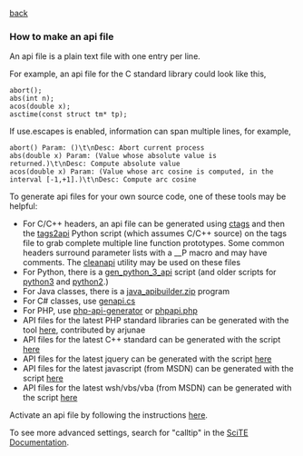 
[back](api_files.md) 

<a name="how_to_make_api"></a>
### How to make an api file

An api file is a plain text file with one entry per line.

For example, an api file for the C standard library could look like this,

```
abort();
abs(int n);
acos(double x);
asctime(const struct tm* tp);
```

If use.escapes is enabled, information can span multiple lines, for example,

```
abort() Param: ()\t\nDesc: Abort current process
abs(double x) Param: (Value whose absolute value is returned.)\t\nDesc: Compute absolute value
acos(double x) Param: (Value whose arc cosine is computed, in the interval [-1,+1].)\t\nDesc: Compute arc cosine
```

To generate api files for your own source code, one of these tools may be helpful:

* For C/C++ headers, an api file can be generated using [ctags](http://ctags.sourceforge.net/) and then the [tags2api](https://raw.githubusercontent.com/moltenform/scite-files/master/files/files/api_files_gen/tags2api.py) Python script (which assumes C/C++ source) on the tags file to grab complete multiple line function prototypes. Some common headers surround parameter lists with a __P macro and may have comments. The [cleanapi](https://raw.githubusercontent.com/moltenform/scite-files/master/files/files/api_files_gen/cleanapi.cc) utility may be used on these files
* For Python, there is a [gen_python_3_api](https://raw.githubusercontent.com/moltenform/scite-files/master/files/files/api_files_gen/mpheath_gen_python_3_api.py) script (and older scripts for [python3](https://raw.githubusercontent.com/moltenform/scite-files/master/files/files/api_files_gen/gen_python_3_api.py) and [python2](https://raw.githubusercontent.com/moltenform/scite-files/master/files/files/api_files_gen/gen_python_api.py).)
* For Java classes, there is a [java_apibuilder.zip](https://raw.githubusercontent.com/moltenform/scite-files/master/files/files/api_files_gen/java_apibuilder.zip) program
* For C# classes, use [genapi.cs](https://raw.githubusercontent.com/moltenform/scite-files/master/files/files/api_files_gen/gen_csgenapi.zip)
* For PHP, use [php-api-generator](https://raw.githubusercontent.com/moltenform/scite-files/master/files/files/api_files_gen/gen_php-api-generator.zip) or [phpapi.php](https://raw.githubusercontent.com/moltenform/scite-files/master/files/files/api_files_gen/phpapi.php.txt)
* API files for the latest PHP standard libraries can be generated with the tool [here](https://raw.githubusercontent.com/moltenform/scite-files/master/files/files/api_files_gen/gen_php-from-online-docs.zip), contributed by arjunae
* API files for the latest C++ standard can be generated with the script [here](https://raw.githubusercontent.com/moltenform/scite-files/master/files/files/api_files_gen/gen_cpp_cplusplusdotcom.zip)
* API files for the latest jquery can be generated with the script [here](https://raw.githubusercontent.com/moltenform/scite-files/master/files/files/api_files_gen/gen_jquery.zip)
* API files for the latest javascript (from MSDN) can be generated with the script [here](https://raw.githubusercontent.com/moltenform/scite-files/master/files/files/api_files_gen/gen_msdn_javascript.zip)
* API files for the latest wsh/vbs/vba (from MSDN) can be generated with the script [here](https://raw.githubusercontent.com/moltenform/scite-files/master/files/files/api_files_gen/gen_msdn_wsh_vba.zip)

Activate an api file by following the instructions [here](api_files_howto_install_api.md).

To see more advanced settings, search for "calltip" in the [SciTE Documentation](http://www.scintilla.org/SciTEDoc.html).
